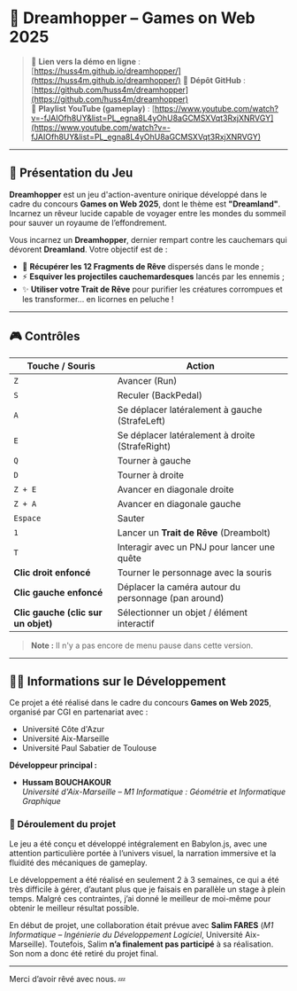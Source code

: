 # 🌙 Dreamhopper – Games on Web 2025

> 🔗 **Lien vers la démo en ligne** : [https://huss4m.github.io/dreamhopper/](https://huss4m.github.io/dreamhopper/)
> 📂 **Dépôt GitHub** : [https://github.com/huss4m/dreamhopper](https://github.com/huss4m/dreamhopper)  
> 🎥 **Playlist YouTube (gameplay)** : [https://www.youtube.com/watch?v=-fJAIOfh8UY&list=PL_egna8L4yOhU8aGCMSXVqt3RxjXNRVGY](https://www.youtube.com/watch?v=-fJAIOfh8UY&list=PL_egna8L4yOhU8aGCMSXVqt3RxjXNRVGY)

---

## 🧠 Présentation du Jeu

**Dreamhopper** est un jeu d'action-aventure onirique développé dans le cadre du concours **Games on Web 2025**, dont le thème est **"Dreamland"**. Incarnez un rêveur lucide capable de voyager entre les mondes du sommeil pour sauver un royaume de l’effondrement.

Vous incarnez un **Dreamhopper**, dernier rempart contre les cauchemars qui dévorent **Dreamland**. Votre objectif est de :

- 🌟 **Récupérer les 12 Fragments de Rêve** dispersés dans le monde ;
- ⚡ **Esquiver les projectiles cauchemardesques** lancés par les ennemis ;
- ✨ **Utiliser votre Trait de Rêve** pour purifier les créatures corrompues et les transformer… en licornes en peluche !

---

## 🎮 Contrôles

| Touche / Souris           | Action                                                       |
|--------------------------|--------------------------------------------------------------|
| `Z`                      | Avancer (Run)                                                |
| `S`                      | Reculer (BackPedal)                                          |
| `A`                      | Se déplacer latéralement à gauche (StrafeLeft)               |
| `E`                      | Se déplacer latéralement à droite (StrafeRight)              |
| `Q`                      | Tourner à gauche                                             |
| `D`                      | Tourner à droite                                             |
| `Z + E`                  | Avancer en diagonale droite                                  |
| `Z + A`                  | Avancer en diagonale gauche                                  |
| `Espace`                 | Sauter                                                      |
| `1`                      | Lancer un **Trait de Rêve** (Dreambolt)                      |
| `T`                      | Interagir avec un PNJ pour lancer une quête                  |
| **Clic droit enfoncé**   | Tourner le personnage avec la souris                         |
| **Clic gauche enfoncé**  | Déplacer la caméra autour du personnage (pan around)         |
| **Clic gauche (clic sur un objet)** | Sélectionner un objet / élément interactif           |

> **Note :** Il n'y a pas encore de menu pause dans cette version.

---

## 👨‍💻 Informations sur le Développement

Ce projet a été réalisé dans le cadre du concours **Games on Web 2025**, organisé par CGI en partenariat avec :

- Université Côte d'Azur  
- Université Aix-Marseille  
- Université Paul Sabatier de Toulouse  

**Développeur principal :**  
- **Hussam BOUCHAKOUR**  
  *Université d'Aix-Marseille – M1 Informatique : Géométrie et Informatique Graphique*

### 🔧 Déroulement du projet

Le jeu a été conçu et développé intégralement en Babylon.js, avec une attention particulière portée à l’univers visuel, la narration immersive et la fluidité des mécaniques de gameplay.

Le développement a été réalisé en seulement 2 à 3 semaines, ce qui a été très difficile à gérer, d’autant plus que je faisais en parallèle un stage à plein temps. Malgré ces contraintes, j’ai donné le meilleur de moi-même pour obtenir le meilleur résultat possible.

En début de projet, une collaboration était prévue avec **Salim FARES** (*M1 Informatique – Ingénierie du Développement Logiciel*, Université Aix-Marseille). Toutefois, Salim **n’a finalement pas participé** à sa réalisation. Son nom a donc été retiré du projet final.

---

Merci d’avoir rêvé avec nous. 💤


